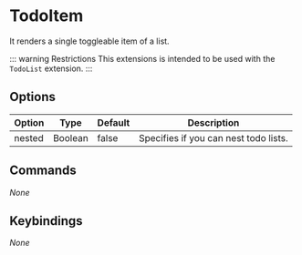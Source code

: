 # TodoItem
It renders a single toggleable item of a list.

::: warning Restrictions
This extensions is intended to be used with the `TodoList` extension.
:::

## Options
| Option | Type    | Default | Description                           |
| ------ | ------- | ------- | ------------------------------------- |
| nested | Boolean | false   | Specifies if you can nest todo lists. |

## Commands
*None*

## Keybindings
*None*